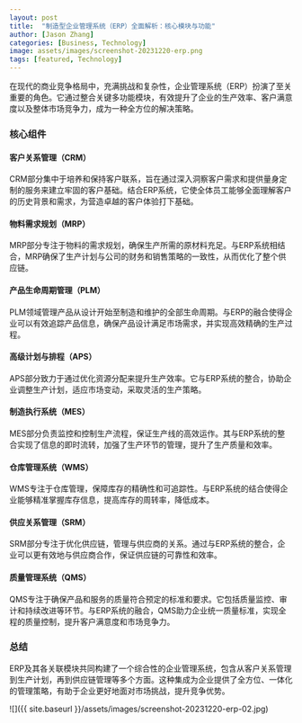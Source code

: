 ```yaml
---
layout: post
title:  "制造型企业管理系统（ERP）全面解析：核心模块与功能"
author: [Jason Zhang]
categories: [Business, Technology]
image: assets/images/screenshot-20231220-erp.png
tags: [featured, Technology]
---
```

在现代的商业竞争格局中，充满挑战和复杂性，企业管理系统（ERP）扮演了至关重要的角色。它通过整合关键多功能模块，有效提升了企业的生产效率、客户满意度以及整体市场竞争力，成为一种全方位的解决策略。

### 核心组件

#### 客户关系管理（CRM）
CRM部分集中于培养和保持客户联系，旨在通过深入洞察客户需求和提供量身定制的服务来建立牢固的客户基础。结合ERP系统，它使全体员工能够全面理解客户的历史背景和需求，为营造卓越的客户体验打下基础。

#### 物料需求规划（MRP）
MRP部分专注于物料的需求规划，确保生产所需的原材料充足。与ERP系统相结合，MRP确保了生产计划与公司的财务和销售策略的一致性，从而优化了整个供应链。

#### 产品生命周期管理（PLM）
PLM领域管理产品从设计开始至制造和维护的全部生命周期。与ERP的融合使得企业可以有效追踪产品信息，确保产品设计满足市场需求，并实现高效精确的生产过程。

#### 高级计划与排程（APS）
APS部分致力于通过优化资源分配来提升生产效率。它与ERP系统的整合，协助企业调整生产计划，适应市场变动，采取灵活的生产策略。

#### 制造执行系统（MES）
MES部分负责监控和控制生产流程，保证生产线的高效运作。其与ERP系统的整合实现了信息的即时流转，加强了生产环节的管理，提升了生产质量和效率。

#### 仓库管理系统（WMS）
WMS专注于仓库管理，保障库存的精确性和可追踪性。与ERP系统的结合使得企业能够精准掌握库存信息，提高库存的周转率，降低成本。

#### 供应关系管理（SRM）
SRM部分专注于优化供应链，管理与供应商的关系。通过与ERP系统的整合，企业可以更有效地与供应商合作，保证供应链的可靠性和效率。

#### 质量管理系统（QMS）
QMS专注于确保产品和服务的质量符合预定的标准和要求。它包括质量监控、审计和持续改进等环节。与ERP系统的融合，QMS助力企业统一质量标准，实现全程的质量控制，提升客户满意度和市场竞争力。

### 总结
ERP及其各关联模块共同构建了一个综合性的企业管理系统，包含从客户关系管理到生产计划，再到供应链管理等多个方面。这种集成为企业提供了全方位、一体化的管理策略，有助于企业更好地面对市场挑战，提升竞争优势。

![]({{ site.baseurl }}/assets/images/screenshot-20231220-erp-02.jpg)
